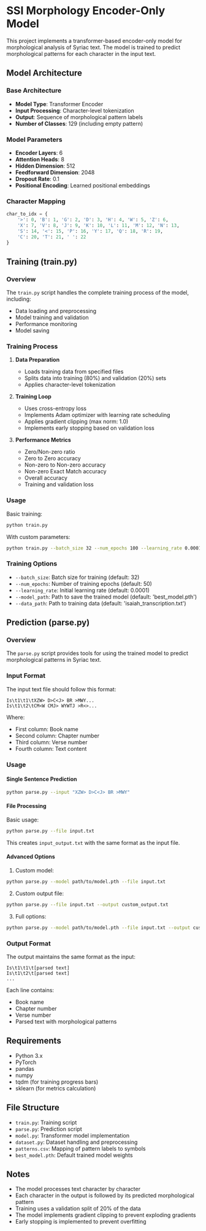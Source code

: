 # SSI Morphology Encoder-Only Model

This project implements a transformer-based encoder-only model for morphological analysis of Syriac text. The model is trained to predict morphological patterns for each character in the input text.

## Model Architecture

### Base Architecture
- **Model Type**: Transformer Encoder
- **Input Processing**: Character-level tokenization
- **Output**: Sequence of morphological pattern labels
- **Number of Classes**: 129 (including empty pattern)

### Model Parameters
- **Encoder Layers**: 6
- **Attention Heads**: 8
- **Hidden Dimension**: 512
- **Feedforward Dimension**: 2048
- **Dropout Rate**: 0.1
- **Positional Encoding**: Learned positional embeddings

### Character Mapping
```python
char_to_idx = {
    '>': 0, 'B': 1, 'G': 2, 'D': 3, 'H': 4, 'W': 5, 'Z': 6,
    'X': 7, 'V': 8, 'J': 9, 'K': 10, 'L': 11, 'M': 12, 'N': 13,
    'S': 14, '<': 15, 'P': 16, 'Y': 17, 'Q': 18, 'R': 19,
    'C': 20, 'T': 21, ' ': 22
}
```

## Training (train.py)

### Overview
The `train.py` script handles the complete training process of the model, including:
- Data loading and preprocessing
- Model training and validation
- Performance monitoring
- Model saving

### Training Process
1. **Data Preparation**
   - Loads training data from specified files
   - Splits data into training (80%) and validation (20%) sets
   - Applies character-level tokenization

2. **Training Loop**
   - Uses cross-entropy loss
   - Implements Adam optimizer with learning rate scheduling
   - Applies gradient clipping (max norm: 1.0)
   - Implements early stopping based on validation loss

3. **Performance Metrics**
   - Zero/Non-zero ratio
   - Zero to Zero accuracy
   - Non-zero to Non-zero accuracy
   - Non-zero Exact Match accuracy
   - Overall accuracy
   - Training and validation loss

### Usage
Basic training:
```bash
python train.py
```

With custom parameters:
```bash
python train.py --batch_size 32 --num_epochs 100 --learning_rate 0.0001
```

### Training Options
- `--batch_size`: Batch size for training (default: 32)
- `--num_epochs`: Number of training epochs (default: 50)
- `--learning_rate`: Initial learning rate (default: 0.0001)
- `--model_path`: Path to save the trained model (default: 'best_model.pth')
- `--data_path`: Path to training data (default: 'isaiah_transcription.txt')

## Prediction (parse.py)

### Overview
The `parse.py` script provides tools for using the trained model to predict morphological patterns in Syriac text.

### Input Format
The input text file should follow this format:
```
Is\t1\t1\tXZW> D>C<J> BR >MWY...
Is\t1\t2\tCM<W CMJ> WYWTJ >R<>...
```
Where:
- First column: Book name
- Second column: Chapter number
- Third column: Verse number
- Fourth column: Text content

### Usage

#### Single Sentence Prediction
```bash
python parse.py --input "XZW> D>C<J> BR >MWY"
```

#### File Processing
Basic usage:
```bash
python parse.py --file input.txt
```
This creates `input_output.txt` with the same format as the input file.

#### Advanced Options
1. Custom model:
```bash
python parse.py --model path/to/model.pth --file input.txt
```

2. Custom output file:
```bash
python parse.py --file input.txt --output custom_output.txt
```

3. Full options:
```bash
python parse.py --model path/to/model.pth --file input.txt --output custom_output.txt
```

### Output Format
The output maintains the same format as the input:
```
Is\t1\t1\t[parsed text]
Is\t1\t2\t[parsed text]
...
```
Each line contains:
- Book name
- Chapter number
- Verse number
- Parsed text with morphological patterns

## Requirements
- Python 3.x
- PyTorch
- pandas
- numpy
- tqdm (for training progress bars)
- sklearn (for metrics calculation)

## File Structure
- `train.py`: Training script
- `parse.py`: Prediction script
- `model.py`: Transformer model implementation
- `dataset.py`: Dataset handling and preprocessing
- `patterns.csv`: Mapping of pattern labels to symbols
- `best_model.pth`: Default trained model weights

## Notes
- The model processes text character by character
- Each character in the output is followed by its predicted morphological pattern
- Training uses a validation split of 20% of the data
- The model implements gradient clipping to prevent exploding gradients
- Early stopping is implemented to prevent overfitting 